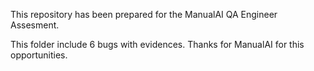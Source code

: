This repository has been prepared for the ManualAI QA Engineer Assesment.

This folder include 6 bugs with evidences. Thanks for ManualAI for this opportunities.
